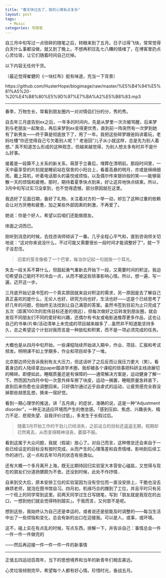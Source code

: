 ```yaml
---
title: "春天快过去了，我的心情有点复杂"
layout: post
tags:
  - Music
categories: 写随笔
---
```


自三月中旬写过一点琐碎的随笔之后，转眼来到了五月。日子过得飞快，常常觉得白天什么事都没做，就又到了晚上。不想再积压乱七八糟的情绪了，在博客里扔点心灵垃圾，让它们随着时间自己烂掉。

以下内容无任何干货。

<!-- more -->

（最近觉得崔健的《一块红布》挺有味道，充当一下背景）

<p>https://github.com/HusterHope/blogimage/raw/master/%E5%B4%94%E5%81%A5%20-%20%E4%B8%80%E5%9D%97%E7%BA%A2%E5%B8%83.mp3</p>

---

春季，万物生长，常看到朋友圈内一对对情侣们分的分，秀的秀。

自去年三月底告别ex之后，一年多的时间内，先是从梦里一次次被骂醒，后来梦到与老朋友一起聚会，再后来梦到ex变得更优秀，直到前一阵突然有一次梦到她有了新男友——终于算是彻底放下了，用了一年。我把这些碎梦跟爸妈讲着玩，老妈吐槽“你还觉得自己亏欠着别人呢？” 老爸回“儿子从小就这样，总是先为别人着想。” 真不知道怎么形成的这种观念，但越来越觉得，为别人想太多有时并不是什么好事。

接着是一段算不上关系的新关系，萌芽于立春后，埋葬在清明前。那段时间里，一天中最享受的片刻就是睡前站在宿舍的小阳台上，看着高悬的明月，亦或是绵绵细雨，戴上耳机，听着电话那头的喜悦或烦恼，以及偶尔传来银铃般的笑——能够驱散一天的烦恼和疲倦。那时，期待着夏季快点到来，好让这异地快点结束。所以，3月中旬写过实习没拿到，也不觉得遗憾，部分原因就在这里。

我选好了见面日期，备好了礼物，关注着对方的一举一动，却忘了这种过重的依赖会让对方厌倦和疲惫，加之某些外部因素的刺激，不再爱了。

她说：你是个好人，希望以后咱们还能做朋友。

体面之词而已。

刚听到消息的时候，去找咨询师倾诉了一番。几乎全程心平气和，直到咨询师关切地说：“这对你来说没什么，不过可能又需要很长一段时间才能调整好了”，就一下子没忍住。

> 旧爱的誓言像极了一个巴掌，每当你记起一句就挨一个耳光。

失去一段关系不算什么，但鼓起勇气重新去开始下一段，又需要时间的积淀。我迫切希望自己能时不时冷血一点，从而不被这些琐事影响心情。所以，想一遍，写一遍，迈开这一步。

三月底开始记录书签的一个真实原因就来自对积淀的需求，另一原因是去了解自己真正喜欢的是什么，无论人也好，研究方向也好，生活也好——这是个已经思考了好几年的问题，但始终无法找到让自己满意的答案。虽然书签到目前为止只完成了五次（距离100次的宏伟目标还差的很远），但每次做好之后转发到朋友圈，就会发现不同朋友们不同的爱好和兴趣，还偶尔有书友或电影迷推荐更多作品，这也让自己的书单/片单/活动清单上未完成的项目越来越多了…虽然并不知道能坚持多久，总之希望这个计划对我而言是一种放松和积累，而不是一项必须完成的任务。

---

大概也是从四月中旬开始，一些课程陆续开始进入期中，作业、项目、汇报和考试频发。明明课不如上学期多，作业和项目却多了一堆。

北京那边师兄告诉我别有太大压力，但这话听了之后反而让我压力更大（笑）。看着身边的人陆续拿出paper踏进学术圈，我却被各个课程的琐事把科研主线进展切的稀碎。即便如此，睡眠质量还是有保障的——通常解决方案是，运动健身了解一下。然而因为四月中旬一次意外摔车擦了块皮，运动一搁置，睡眠质量急转直下，直到后来伤愈也没调整回来。只好偶尔通过近乎自虐式的运动，让疲劳感完全吞没掉那些胡思乱想，换来一宿好觉。

看到一期心理学的推送，讲「五月病」的症状，准确的说，这是一种“Adjustment disorder”，一种无法适应环境而产生的倦怠感。「感到压抑、焦虑、兴趣丧失、精力不足、悲观失望、自我评价过低」，多发生于长假过后。

> 随着3月开始工作的干劲儿已经消失，之前设立的目标还遥遥无期，假期却已然离去，从而变得精神沮丧，萎靡不振。

看到这属于大众问题，我就（假装）放心了。对自己而言，这种倦怠还会来自于一些已经设定的目标没有按时完成，从而产生的心理落差和自责情绪，影响到后续工作的进行。这一点和去年10月的状态有些类似。

还有大概一个多月离开上海，既无比期待回归实验室大本营安心磕盐，又觉得与现在的朋友们分道扬镳颇为不舍。还没到时候，此处不作抒情..

自来到交大后，原本安排工位的实验室因为没有空位而一直没安排上，干脆也没去麻烦老师，就泡在图书馆自习。四月初，机缘巧合的蹭到了工位，并且平时只有另一个班上的同学常到这里。前两天同学过生日写随笔，写到「朋友就是我现在的出口，一想到他们就会觉得特别踏实」。于我而言，又何尝不是呢。

想到这些，我始终认为自己还是幸运的，或者说还是挺能及时调整的——每当生活中出了一些烦恼和变化，总会有新的出口在迎接我。可以是人，或事，或环境。

这不，碰上实在有点乱的时候，写点东西，排解一下，并告诉自己：事情总会一件一件一件一件做完的

——然后再迎接一件一件一件一件的新事情

---

正值五四运动百周年，当下的思想境界和当年的新青年们相去甚远。



心灵垃圾倾倒完毕，希望每个人都有好心情。珍惜时光，奋战五月。